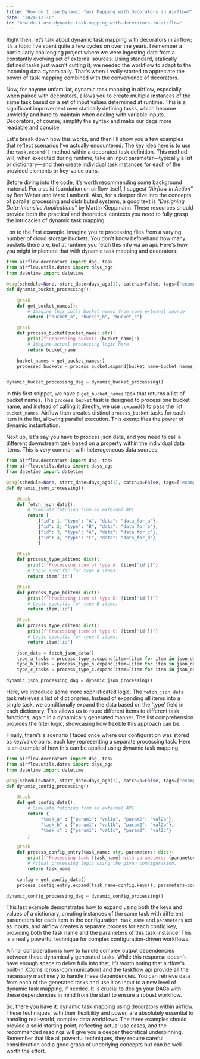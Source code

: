 ```yaml
---
title: "How do I use Dynamic Task Mapping with Decorators in Airflow?"
date: "2024-12-16"
id: "how-do-i-use-dynamic-task-mapping-with-decorators-in-airflow"
---
```


Right then, let’s talk about dynamic task mapping with decorators in airflow; it’s a topic I've spent quite a few cycles on over the years. I remember a particularly challenging project where we were ingesting data from a constantly evolving set of external sources. Using standard, statically defined tasks just wasn't cutting it; we needed the workflow to adapt to the incoming data dynamically. That's when I really started to appreciate the power of task mapping combined with the convenience of decorators.

Now, for anyone unfamiliar, dynamic task mapping in airflow, especially when paired with decorators, allows you to create multiple instances of the same task based on a set of input values determined at runtime. This is a significant improvement over statically defining tasks, which become unwieldy and hard to maintain when dealing with variable inputs. Decorators, of course, simplify the syntax and make our dags more readable and concise.

Let's break down how this works, and then I’ll show you a few examples that reflect scenarios I’ve actually encountered. The key idea here is to use the `task.expand()` method within a decorated task definition. This method will, when executed during runtime, take an input parameter—typically a list or dictionary—and then create individual task instances for each of the provided elements or key-value pairs.

Before diving into the code, it’s worth recommending some background material. For a solid foundation on airflow itself, I suggest *“Airflow in Action”* by Ben Weber and Marc Lamberti. Also, for a deeper dive into the concepts of parallel processing and distributed systems, a good text is *“Designing Data-Intensive Applications”* by Martin Kleppmann. These resources should provide both the practical and theoretical contexts you need to fully grasp the intricacies of dynamic task mapping.

, on to the first example. Imagine you're processing files from a varying number of cloud storage buckets. You don't know beforehand how many buckets there are, but at runtime you fetch this info via an api. Here's how you might implement that with dynamic task mapping and decorators:

```python
from airflow.decorators import dag, task
from airflow.utils.dates import days_ago
from datetime import datetime

@dag(schedule=None, start_date=days_ago(1), catchup=False, tags=['example'])
def dynamic_bucket_processing():

    @task
    def get_bucket_names():
        # Imagine this pulls bucket names from some external source
        return ["bucket_a", "bucket_b", "bucket_c"]

    @task
    def process_bucket(bucket_name: str):
        print(f"Processing bucket: {bucket_name}")
        # Imagine actual processing logic here
        return bucket_name

    bucket_names = get_bucket_names()
    processed_buckets = process_bucket.expand(bucket_name=bucket_names)


dynamic_bucket_processing_dag = dynamic_bucket_processing()
```

In this first snippet, we have a `get_bucket_names` task that returns a list of bucket names. The `process_bucket` task is designed to process one bucket name, and instead of calling it directly, we use `.expand()` to pass the list `bucket_names`. Airflow then creates distinct `process_bucket` tasks for each item in the list, allowing parallel execution. This exemplifies the power of dynamic instantiation.

Next up, let's say you have to process json data, and you need to call a different downstream task based on a property within the individual data items. This is very common with heterogeneous data sources:

```python
from airflow.decorators import dag, task
from airflow.utils.dates import days_ago
from datetime import datetime

@dag(schedule=None, start_date=days_ago(1), catchup=False, tags=['example'])
def dynamic_json_processing():

    @task
    def fetch_json_data():
        # Simulate fetching from an external API
        return [
            {"id": 1, "type": "A", "data": "data_for_a"},
            {"id": 2, "type": "B", "data": "data_for_b"},
            {"id": 3, "type": "A", "data": "data_for_c"},
            {"id": 4, "type": "C", "data": "data_for_d"}
            ]

    @task
    def process_type_a(item: dict):
        print(f"Processing item of type A: {item['id']}")
        # Logic specific for type A items.
        return item['id']

    @task
    def process_type_b(item: dict):
        print(f"Processing item of type B: {item['id']}")
        # Logic specific for type B items.
        return item['id']

    @task
    def process_type_c(item: dict):
        print(f"Processing item of type C: {item['id']}")
        # Logic specific for type C items.
        return item['id']

    json_data = fetch_json_data()
    type_a_tasks = process_type_a.expand(item=[item for item in json_data if item['type'] == "A"])
    type_b_tasks = process_type_b.expand(item=[item for item in json_data if item['type'] == "B"])
    type_c_tasks = process_type_c.expand(item=[item for item in json_data if item['type'] == "C"])

dynamic_json_processing_dag = dynamic_json_processing()
```

Here, we introduce some more sophisticated logic. The `fetch_json_data` task retrieves a list of dictionaries. Instead of expanding all items into a single task, we conditionally expand the data based on the 'type' field in each dictionary. This allows us to route different items to different task functions, again in a dynamically generated manner. The list comprehension provides the filter logic, showcasing how flexible this approach can be.

Finally, there’s a scenario I faced once where our configuration was stored as key/value pairs, each key representing a separate processing task. Here is an example of how this can be applied using dynamic task mapping:

```python
from airflow.decorators import dag, task
from airflow.utils.dates import days_ago
from datetime import datetime

@dag(schedule=None, start_date=days_ago(1), catchup=False, tags=['example'])
def dynamic_config_processing():

    @task
    def get_config_data():
        # Simulate fetching from an external API
        return {
             "task_a" : {"param1": "val1a", "param2": "val2a"},
             "task_b" : {"param1": "val1b", "param2": "val2b"},
             "task_c" : {"param1": "val1c", "param2": "val2c"}
        }

    @task
    def process_config_entry(task_name: str, parameters: dict):
        print(f"Processing task {task_name} with parameters: {parameters}")
        # Actual processing logic using the given configuration.
        return task_name

    config = get_config_data()
    process_config_entry.expand(task_name=config.keys(), parameters=config.values())

dynamic_config_processing_dag = dynamic_config_processing()
```

This last example demonstrates how to expand using both the keys and values of a dictionary, creating instances of the same task with different parameters for each item in the configuration. `task_name` and `parameters` act as inputs, and airflow creates a separate process for each config key, providing both the task name and the parameters of this task instance. This is a really powerful technique for complex configuration-driven workflows.

A final consideration is how to handle complex output dependencies between these dynamically generated tasks. While this response doesn't have enough space to delve fully into that, it’s worth noting that airflow's built-in XComs (cross-communication) and the taskflow api provide all the necessary machinery to handle these dependencies. You can retrieve data from each of the generated tasks and use it as input to a new level of dynamic task mapping, if needed. It is crucial to design your DAGs with these dependencies in mind from the start to ensure a robust workflow.

So, there you have it: dynamic task mapping using decorators within airflow. These techniques, with their flexibility and power, are absolutely essential to handling real-world, complex data workflows. The three examples should provide a solid starting point, reflecting actual use cases, and the recommended readings will give you a deeper theoretical underpinning. Remember that like all powerful techniques, they require careful consideration and a good grasp of underlying concepts but can be well worth the effort.
